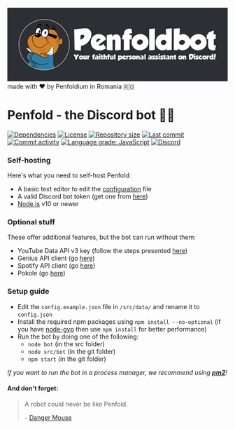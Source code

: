 ![Penfoldbot - Your faithful personal assistant on Discord!](./assets/penfoldbot.png) made with :heart: by Penfoldium in Romania :romania:

# Penfold - the Discord bot :hamster::robot:

[![Dependencies](https://img.shields.io/david/penfoldium/penfoldbot.svg)](https://github.com/penfoldium/penfoldbot/blob/master/package.json#L19)
[![License](https://img.shields.io/github/license/penfoldium/penfoldbot.svg)](https://github.com/penfoldium/penfoldbot/blob/master/LICENSE)
[![Repository size](https://img.shields.io/github/repo-size/penfoldium/penfoldbot.svg)]()
[![Last commit](https://img.shields.io/github/last-commit/penfoldium/penfoldbot.svg)](https://github.com/penfoldium/penfoldbot/commits/master)
[![Commit activity](https://img.shields.io/github/commit-activity/w/penfoldium/penfoldbot.svg)](https://github.com/penfoldium/penfoldbot/commits/master)
[![Language grade: JavaScript](https://img.shields.io/lgtm/grade/javascript/g/penfoldium/penfoldbot.svg?logo=lgtm&logoWidth=18)](https://lgtm.com/projects/g/penfoldium/penfoldbot/context:javascript)
[![Discord](https://img.shields.io/discord/564903050590945310.svg)](https://discord.gg/uaRkbEH)

### Self-hosting
Here's what you need to self-host Penfold:
- A basic text editor to edit the [configuration](./src/data/config.example.json) file
- A valid Discord bot token (get one from [here](https://discordapp.com/developers/applications))
- [Node.js](https://nodejs.org/en) v10 or newer 

### Optional stuff
These offer additional features, but the bot can run without them:
- YouTube Data API v3 key (follow the steps presented [here](https://developers.google.com/youtube/v3/getting-started))
- Genius API client (go [here](https://genius.com/api-clients))
- Spotify API client (go [here](https://developer.spotify.com/dashboard))
- Pokole (go [here](https://github.com/penfoldium/pokole))

### Setup guide
- Edit the `config.example.json` file in `/src/data/` and rename it to `config.json`
- Install the required npm packages using `npm install --no-optional` (if you have [node-gyp](https://github.com/nodejs/node-gyp) then use `npm install` for better performance)
- Run the bot by doing one of the following:
    * `node bot` (in the src folder)
    * `node src/bot` (in the git folder)
    * `npm start` (in the git folder)

*If you want to run the bot in a process manager, we recommend using **[pm2](https://pm2.keymetrics.io)**!*


#### And don't forget:
> A robot could never be like Penfold.
>
> \- [Danger Mouse](#and-dont-forget "(Danger Mouse 2015, Series 1, Episode 25, \"Megahurtz Attacks\", 04:29)")
